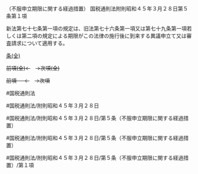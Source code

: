 （不服申立期限に関する経過措置）
国税通則法附則昭和４５年３月２８日第５条第１項

新法第七十七条第一項の規定は、旧法第七十六条第一項又は第七十九条第一項若しくは第二項の規定による期限がこの法律の施行後に到来する異議申立て又は審査請求について適用する。

[条(全)](国税通則法＿＿＿＿附則昭和４５年３月２８日第５条_.md)

~~前項(全)←~~　~~→次項(全)~~

~~前項 　 ←~~　~~→次項~~



#国税通則法

#国税通則法/附則昭和４５年３月２８日

#国税通則法/附則昭和４５年３月２８日/第５条（不服申立期限に関する経過措置）

#国税通則法/附則昭和４５年３月２８日/第５条（不服申立期限に関する経過措置）

#国税通則法/附則昭和４５年３月２８日/第５条（不服申立期限に関する経過措置）/第１項

